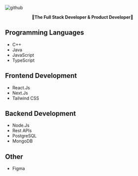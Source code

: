 ![github](https://github.com/pradipbedre/pradipbedre/assets/60803643/0fe1b0d1-5b2a-4d49-9b8d-7353a9013feb)
<p align="center">
   <b>🎇The Full Stack Developer & Product Developer🎇</b>
</p>


## Programming Languages
- C++
- Java
- JavaScript
- TypeScript 

## Frontend Development
- React.Js
- Next.Js
- Tailwind CSS


## Backend Development
- Node.Js
- Rest APIs
- PostgreSQL
- MongoDB

## Other
- Figma

